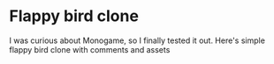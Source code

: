 # Flappy bird clone
I was curious about Monogame, so I finally tested it out.
Here's simple flappy bird clone with comments and assets
